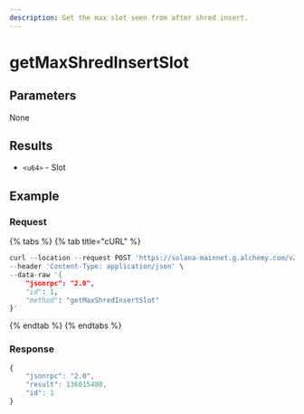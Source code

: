 ```yaml
---
description: Get the max slot seen from after shred insert.
---
```


# getMaxShredInsertSlot

## **Parameters**

None&#x20;

## **Results**

* `<u64>` - Slot

## Example&#x20;

### Request

{% tabs %}
{% tab title="cURL" %}
```python
curl --location --request POST 'https://solana-mainnet.g.alchemy.com/v2/demo/' \
--header 'Content-Type: application/json' \
--data-raw '{
    "jsonrpc": "2.0",
    "id": 1,
    "method": "getMaxShredInsertSlot"
}'
```
{% endtab %}
{% endtabs %}

### Response

```javascript
{
    "jsonrpc": "2.0",
    "result": 136015480,
    "id": 1
}
```
